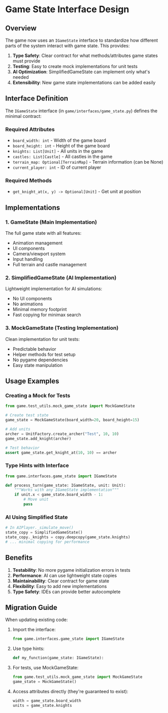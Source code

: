 # Game State Interface Design

## Overview

The game now uses an `IGameState` interface to standardize how different parts of the system interact with game state. This provides:

1. **Type Safety**: Clear contract for what methods/attributes game states must provide
2. **Testing**: Easy to create mock implementations for unit tests
3. **AI Optimization**: SimplifiedGameState can implement only what's needed
4. **Extensibility**: New game state implementations can be added easily

## Interface Definition

The `IGameState` interface (in `game/interfaces/game_state.py`) defines the minimal contract:

### Required Attributes
- `board_width: int` - Width of the game board
- `board_height: int` - Height of the game board  
- `knights: List[Unit]` - All units in the game
- `castles: List[Castle]` - All castles in the game
- `terrain_map: Optional[TerrainMap]` - Terrain information (can be None)
- `current_player: int` - ID of current player

### Required Methods
- `get_knight_at(x, y) -> Optional[Unit]` - Get unit at position

## Implementations

### 1. GameState (Main Implementation)
The full game state with all features:
- Animation management
- UI components
- Camera/viewport system
- Input handling
- Full terrain and castle management

### 2. SimplifiedGameState (AI Implementation)
Lightweight implementation for AI simulations:
- No UI components
- No animations
- Minimal memory footprint
- Fast copying for minimax search

### 3. MockGameState (Testing Implementation)
Clean implementation for unit tests:
- Predictable behavior
- Helper methods for test setup
- No pygame dependencies
- Easy state manipulation

## Usage Examples

### Creating a Mock for Tests
```python
from game.test_utils.mock_game_state import MockGameState

# Create test state
game_state = MockGameState(board_width=20, board_height=15)

# Add units
archer = UnitFactory.create_archer("Test", 10, 10)
game_state.add_knight(archer)

# Test behavior
assert game_state.get_knight_at(10, 10) == archer
```

### Type Hints with Interface
```python
from game.interfaces.game_state import IGameState

def process_turn(game_state: IGameState, unit: Unit):
    """Works with any IGameState implementation"""
    if unit.x < game_state.board_width - 1:
        # Move unit
        pass
```

### AI Using Simplified State
```python
# In AIPlayer._simulate_move()
state_copy = SimplifiedGameState()
state_copy._knights = copy.deepcopy(game_state.knights)
# ... minimal copying for performance
```

## Benefits

1. **Testability**: No more pygame initialization errors in tests
2. **Performance**: AI can use lightweight state copies  
3. **Maintainability**: Clear contract for game state
4. **Flexibility**: Easy to add new implementations
5. **Type Safety**: IDEs can provide better autocomplete

## Migration Guide

When updating existing code:

1. Import the interface:
   ```python
   from game.interfaces.game_state import IGameState
   ```

2. Use type hints:
   ```python
   def my_function(game_state: IGameState):
   ```

3. For tests, use MockGameState:
   ```python
   from game.test_utils.mock_game_state import MockGameState
   game_state = MockGameState()
   ```

4. Access attributes directly (they're guaranteed to exist):
   ```python
   width = game_state.board_width
   units = game_state.knights
   ```